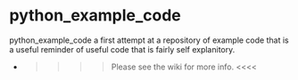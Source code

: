# python_example_code
 python_example_code
a first attempt at a repository of example code that is a useful reminder of 
useful code that is fairly self explanitory.

* >>>> Please see the wiki for more info. <<<<
